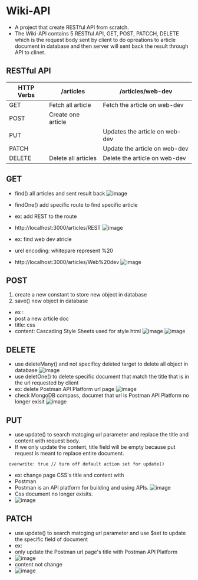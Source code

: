 # Wiki-API
- A project that create RESTful API from scratch.
- The Wiki-API contains 5 RESTful API, GET, POST, PATCCH, DELETE which is the request body sent by client to do opreations to article document in database and then server will sent back the result through API to clinet.
## RESTful API

| HTTP Verbs | /articles | /articles/web-dev  |
| ------------- | ------------- |------------- |
| GET  | Fetch all article | Fetch the article on web-dev  |
| POST  | Create one article  |  |
| PUT |  |Updates the article on web-dev |
| PATCH |  |Update the article on web-dev  |
| DELETE | Delete all articles |Delete the article on web-dev  |
## GET
- find() all articles and sent result back
![image](https://user-images.githubusercontent.com/79159894/188518645-005e28ad-2252-4383-8670-2cc877f30fbd.png)

- findOne() add specific route to find specific article
- ex: add REST to the route
-  http://localhost:3000/articles/REST
![image](https://user-images.githubusercontent.com/79159894/188524380-9fe2619c-9462-4800-bd2d-abbe0a3bb426.png)
- ex: find web dev atricle
- urel encoding: whitepare represent %20
- http://localhost:3000/articles/Web%20dev
![image](https://user-images.githubusercontent.com/79159894/188525175-3bca87ca-e256-490d-96f8-5637835036df.png)


## POST
1. create a new constant to store new object in database
2. save() new object in database
- ex : 
- post a new article doc
- title: css
- content: Cascading Style Sheets used for style html
![image](https://user-images.githubusercontent.com/79159894/188515646-dd9940d9-fc59-4873-9792-38ab9b3c7f30.png)
![image](https://user-images.githubusercontent.com/79159894/188515708-79ed3151-b240-41c3-abfd-b6576802d22b.png)


## DELETE
 - use deleteMany() and not specificy deleted target to delete all object in database
 ![image](https://user-images.githubusercontent.com/79159894/188519227-f53e687d-10cb-44a3-8abf-71075728dbfc.png)
 - use deletOne() to delete specific document that match the title that is in the url requested by client
 - ex: delete Postman API Platform url page
 ![image](https://user-images.githubusercontent.com/79159894/188570481-06b45003-2e1b-4aca-bc73-c06d82a74020.png)
- check MongoDB compass, documet that url is Postman API Platform no longer exisit
 ![image](https://user-images.githubusercontent.com/79159894/188571429-6071c8db-f464-4cb4-8c0d-1c85d4e0072f.png)

 ## PUT
 - use update() to search matcging url parameter and replace the title and content with request body.
 - If we only update the content, title field will be empty because put request is meant to replace entire document.
```
 overwrite: true // turn off default action set for update()
```
 - ex: change page CSS's title and content with 
 - Postman
 - Postman is an API platform for building and using APIs.
 ![image](https://user-images.githubusercontent.com/79159894/188562981-ffd7cc73-58e5-475a-bb7c-2a9e7c7e0375.png)
- Css document no longer exisits.
- ![image](https://user-images.githubusercontent.com/79159894/188563236-53861bc3-6d98-4882-97e8-ba4d98f7ced9.png)
## PATCH
- use update() to search matcging url parameter and use $set to update the specific field of document
- ex:
- only update the Postman url page's title with Postman API Platform
- ![image](https://user-images.githubusercontent.com/79159894/188567726-885f7aeb-e652-4b68-bc3d-2680fa9bac80.png)
- content not change
- ![image](https://user-images.githubusercontent.com/79159894/188568351-15fb1685-b1c6-4203-a33f-e51a02902959.png)

